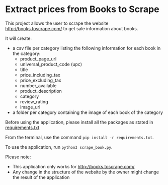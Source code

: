 # Extract prices from Books to Scrape

This project allows the user to scrape the website http://books.toscrape.com/ to get sale information about books.

It will create:

- a csv file per category listing the following information for each book in the category:
    - product_page_url
    - universal_product_code (upc)
    - title
    - price_including_tax
    - price_excluding_tax
    - number_available
    - product_description
    - category
    - review_rating
    - image_url
- a folder per category containing the image of each book of the category

Before using the application, please install all the packages as stated in [requirements.txt](requirements.txt)

From the terminal, use the command `pip install -r requirements.txt`.

To use the application, run `python3 scrape_book.py`.

Please note:

- This application only works for http://books.toscrape.com/
- Any change in the structure of the website by the owner might change the result of the application

